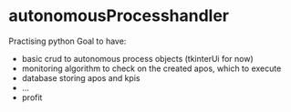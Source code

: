 # autonomousProcesshandler

Practising python
Goal to have:
- basic crud to autonomous process objects (tkinterUi for now)
- monitoring algorithm to check on the created apos, which to execute
- database storing apos and kpis
- ...
- profit
